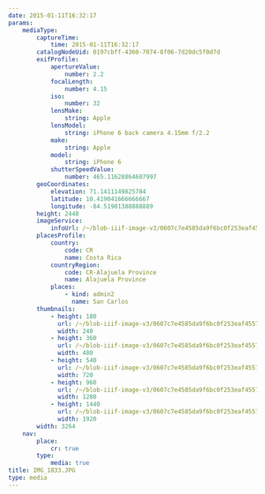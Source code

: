 ```yaml
---
date: 2015-01-11T16:32:17
params:
    mediaType:
        captureTime:
            time: 2015-01-11T16:32:17
        catalogNodeUid: 0197cbff-4360-7074-8f06-7d20dc5f0d7d
        exifProfile:
            apertureValue:
                number: 2.2
            focalLength:
                number: 4.15
            iso:
                number: 32
            lensMake:
                string: Apple
            lensModel:
                string: iPhone 6 back camera 4.15mm f/2.2
            make:
                string: Apple
            model:
                string: iPhone 6
            shutterSpeedValue:
                number: 465.11628864607997
        geoCoordinates:
            elevation: 71.1411149825784
            latitude: 10.419041666666667
            longitude: -84.51981388888889
        height: 2448
        imageService:
            infoUrl: /~/blob-iiif-image-v3/0607c7e4585da9f6bc0f253eaf45576cdd57a518efd53c5647b8a27b6b6dbfee/info.json
        placesProfile:
            country:
                code: CR
                name: Costa Rica
            countryRegion:
                code: CR-Alajuela Province
                name: Alajuela Province
            places:
                - kind: admin2
                  name: San Carlos
        thumbnails:
            - height: 180
              url: /~/blob-iiif-image-v3/0607c7e4585da9f6bc0f253eaf45576cdd57a518efd53c5647b8a27b6b6dbfee/full/240%2C180/0/default.jpg
              width: 240
            - height: 360
              url: /~/blob-iiif-image-v3/0607c7e4585da9f6bc0f253eaf45576cdd57a518efd53c5647b8a27b6b6dbfee/full/480%2C360/0/default.jpg
              width: 480
            - height: 540
              url: /~/blob-iiif-image-v3/0607c7e4585da9f6bc0f253eaf45576cdd57a518efd53c5647b8a27b6b6dbfee/full/720%2C540/0/default.jpg
              width: 720
            - height: 960
              url: /~/blob-iiif-image-v3/0607c7e4585da9f6bc0f253eaf45576cdd57a518efd53c5647b8a27b6b6dbfee/full/1280%2C960/0/default.jpg
              width: 1280
            - height: 1440
              url: /~/blob-iiif-image-v3/0607c7e4585da9f6bc0f253eaf45576cdd57a518efd53c5647b8a27b6b6dbfee/full/1920%2C1440/0/default.jpg
              width: 1920
        width: 3264
    nav:
        place:
            cr: true
        type:
            media: true
title: IMG_1833.JPG
type: media
---
```

